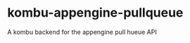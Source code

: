 kombu-appengine-pullqueue
=========================

A kombu backend for the appengine pull hueue API
